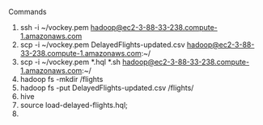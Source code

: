 Commands

1. ssh -i ~/vockey.pem hadoop@ec2-3-88-33-238.compute-1.amazonaws.com
2. scp -i ~/vockey.pem DelayedFlights-updated.csv hadoop@ec2-3-88-33-238.compute-1.amazonaws.com:~/
3. scp -i ~/vockey.pem *.hql *.sh hadoop@ec2-3-88-33-238.compute-1.amazonaws.com:~/
4. hadoop fs -mkdir /flights
5. hadoop fs -put DelayedFlights-updated.csv /flights/
6. hive
7. source load-delayed-flights.hql;
8.
